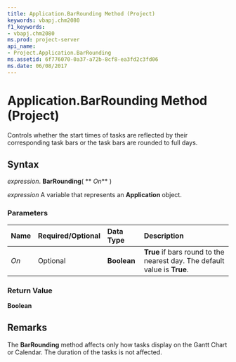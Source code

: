 ```yaml
---
title: Application.BarRounding Method (Project)
keywords: vbapj.chm2080
f1_keywords:
- vbapj.chm2080
ms.prod: project-server
api_name:
- Project.Application.BarRounding
ms.assetid: 6f776070-0a37-a72b-8cf8-ea3fd2c3fd06
ms.date: 06/08/2017
---
```



# Application.BarRounding Method (Project)

Controls whether the start times of tasks are reflected by their corresponding task bars or the task bars are rounded to full days.


## Syntax

 _expression_. **BarRounding**( ** _On_** )

 _expression_ A variable that represents an **Application** object.


### Parameters



|**Name**|**Required/Optional**|**Data Type**|**Description**|
|:-----|:-----|:-----|:-----|
| _On_|Optional|**Boolean**|**True** if bars round to the nearest day. The default value is **True**.|

### Return Value

 **Boolean**


## Remarks

The **BarRounding** method affects only how tasks display on the Gantt Chart or Calendar. The duration of the tasks is not affected.


